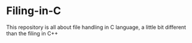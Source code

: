 # Filing-in-C
This repository is all about file handling in C language, a little bit different than the filing in C++
